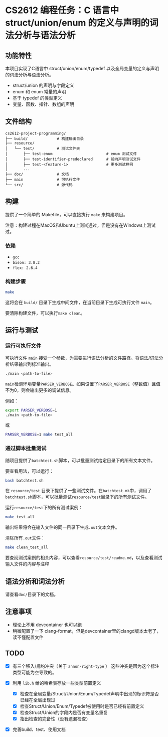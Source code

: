 # CS2612 编程任务：C 语言中 struct/union/enum 的定义与声明的词法分析与语法分析

## 功能特性

本项目实现了C语言中 struct/union/enum/typedef 以及全局变量的定义与声明的词法分析与语法分析。

- struct/union 的声明与字段定义
- enum 和 enum 常量的声明
- 基于 typedef 的类型定义
- 变量、函数、指针、数组的声明

## 文件结构

```
cs2612-project-programming/
├── build/             # 构建输出目录
├── resource/
│   └── test/          # 测试文件夹
│       ├── test-enum                        # enum 测试文件
│       ├── test-identifier-predeclared      # 前向声明测试文件
│       ├── test-<feature-1>                 # 更多测试样例
│       ...
├── doc/               # 文档
├── main               # 可执行文件
└── src/               # 源代码

```

## 构建

提供了一个简单的 Makefile，可以直接执行 `make` 来构建项目。

注意：构建过程在MacOS和Ubuntu上测试通过，但是没有在Windows上测试过。

### 依赖

- `gcc`
- `bison: 3.8.2`
- `flex: 2.6.4`

### 构建步骤

```bash
make
```

这将会在 `build/` 目录下生成中间文件，在当前目录下生成可执行文件 `main`。

要清除构建文件，可以执行`make clean`。

## 运行与测试

### 运行可执行文件

可执行文件 `main` 接受一个参数，为需要进行语法分析的文件路径。将语法/词法分析结果输出到标准输出。

```bash
./main <path-to-file>
```

`main`检测环境变量`PARSER_VERBOSE`。如果设置了`PARSER_VERBOSE`（整数值）且值不为0，则会输出更多的调试信息。

例如：

```bash
export PARSER_VERBOSE=1
./main <path-to-file>
```

或

```bash
PARSER_VERBOSE=1 make test_all
```

### 通过脚本批量测试

随项目提供了`batchtest.sh`脚本，可以批量测试给定目录下的所有文本文件。

要查看用法，可以运行：
```bash
bash batchtest.sh
```

在 `resource/test` 目录下提供了一些测试文件。在`batchtest.mk`中，调用了`batchtest.sh`脚本，可以批量测试`resource/test`目录下的所有测试文件。

运行`resource/test`下的所有测试案例：
```bash
make test_all
```
输出结果将会在输入文件的同一目录下生成`.out`文本文件。

清除所有`.out`文件：
```bash
make clean_test_all
```

要查阅测试案例的相关内容，可以查看`resource/test/readme.md`，以及查看测试输入文件的内容与注释

## 语法分析和词法分析

请查看`doc/`目录下的文档。

## 注意事项

- 理论上不用 devcontainer 也可以跑
- 稍微配置了一下 clang-format，但是devcontainer里的clangd版本太老了，读不懂配置文件

## TODO

- [x] 有三个移入/规约冲突（关于 `annon-right-type` ） 这些冲突是因为这个标注类型可能为空导致的。
- [x] 利用 `lib.h` 给的哈希表存放一些类型前置定义
  - [x] 检查在全局变量/Struct/Union/Enum/Typedef声明中出现的标识符是否已经在全局出现过
  - [x] 检查Struct/Union/Enum/Typedef被使用时是否已经有前置定义
  - [x] 检查Struct/Union的字段内是否有变量名重复
  - [x] 指出检查的完备性（没有遗漏检查）
- [x] 完善build、test、使用文档

